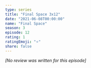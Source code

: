 ```yaml
---
type: series
title: "Final Space 3x12"
date: "2021-06-08T00:00:00"
name: "Final Space"
season: 3
episode: 12
rating: 1
ratingEmoji: "⭐️"
share: false
---
```


*[No review was written for this episode]*
